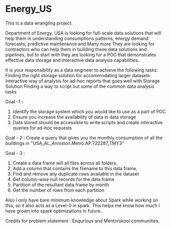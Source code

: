 # Energy_US
This is a data wrangling project.

Department of Energy, USA is looking for full-scale data solutions that  will help them in
understanding consumptions patterns,
energy demand forecasts,
predictive maintenance and Many more
They are looking for contractors who can help them in building these data solutions and pipelines, but to start with they are looking for a POC that demonstrates effective data storage and interactive data analysis capabilities.

It is your responsibility as a data engineer to achieve the following tasks:
Finding the right storage solution for accommodating larger datasets
Interactive way of analysis for ad-hoc reports that goes well with Storage Solution
Finding a way to script out some of the common data analysis tasks

Goal -1 :
1. Identify the storage system which you would like to use as a part of POC
2. Ensure you increase the availability of data in data storage
3. Data stored should be accessible to write scripts and create interactive queries for ad-hoc requests


Goal - 2 :
Create a query that gives you the monthly consumption of all the buildings in "USA_AL_Anniston.Metro.AP.722287_TMY3"


Goal - 3 :
1. Create a data frame will all files across all folders.
2. Add a column that contains the filename to this data frame.
3. Find and remove any duplicate rows available in the dataset
4. Get column-wise null records for the data frame
5. Partition of the resultant data frame by month
6. Get the number of rows from each partition


Also I only have bare minimum knowledge about Spark while working on this, so it also acts as a Level-0 in spark. This helps me know how much I have grown into spark optimizations in future.

Credits for problem statement : Enqurious and Mentorskool communities.
